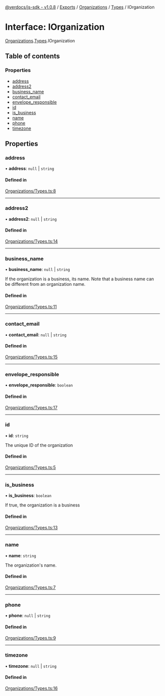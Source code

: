 [@verdocs/js-sdk - v1.0.8](../README.md) / [Exports](../modules.md) / [Organizations](../modules/Organizations.md) / [Types](../modules/Organizations.Types.md) / IOrganization

# Interface: IOrganization

[Organizations](../modules/Organizations.md).[Types](../modules/Organizations.Types.md).IOrganization

## Table of contents

### Properties

- [address](Organizations.Types.IOrganization.md#address)
- [address2](Organizations.Types.IOrganization.md#address2)
- [business_name](Organizations.Types.IOrganization.md#business_name)
- [contact_email](Organizations.Types.IOrganization.md#contact_email)
- [envelope_responsible](Organizations.Types.IOrganization.md#envelope_responsible)
- [id](Organizations.Types.IOrganization.md#id)
- [is_business](Organizations.Types.IOrganization.md#is_business)
- [name](Organizations.Types.IOrganization.md#name)
- [phone](Organizations.Types.IOrganization.md#phone)
- [timezone](Organizations.Types.IOrganization.md#timezone)

## Properties

### address

• **address**: ``null`` \| `string`

#### Defined in

[Organizations/Types.ts:8](https://github.com/Verdocs/js-sdk/blob/main/src/Organizations/Types.ts#L8)

___

### address2

• **address2**: ``null`` \| `string`

#### Defined in

[Organizations/Types.ts:14](https://github.com/Verdocs/js-sdk/blob/main/src/Organizations/Types.ts#L14)

___

### business\_name

• **business\_name**: ``null`` \| `string`

If the organization is a business, its name. Note that a business name can be different from an organization name.

#### Defined in

[Organizations/Types.ts:11](https://github.com/Verdocs/js-sdk/blob/main/src/Organizations/Types.ts#L11)

___

### contact\_email

• **contact\_email**: ``null`` \| `string`

#### Defined in

[Organizations/Types.ts:15](https://github.com/Verdocs/js-sdk/blob/main/src/Organizations/Types.ts#L15)

___

### envelope\_responsible

• **envelope\_responsible**: `boolean`

#### Defined in

[Organizations/Types.ts:17](https://github.com/Verdocs/js-sdk/blob/main/src/Organizations/Types.ts#L17)

___

### id

• **id**: `string`

The unique ID of the organization

#### Defined in

[Organizations/Types.ts:5](https://github.com/Verdocs/js-sdk/blob/main/src/Organizations/Types.ts#L5)

___

### is\_business

• **is\_business**: `boolean`

If true, the organization is a business

#### Defined in

[Organizations/Types.ts:13](https://github.com/Verdocs/js-sdk/blob/main/src/Organizations/Types.ts#L13)

___

### name

• **name**: `string`

The organization's name.

#### Defined in

[Organizations/Types.ts:7](https://github.com/Verdocs/js-sdk/blob/main/src/Organizations/Types.ts#L7)

___

### phone

• **phone**: ``null`` \| `string`

#### Defined in

[Organizations/Types.ts:9](https://github.com/Verdocs/js-sdk/blob/main/src/Organizations/Types.ts#L9)

___

### timezone

• **timezone**: ``null`` \| `string`

#### Defined in

[Organizations/Types.ts:16](https://github.com/Verdocs/js-sdk/blob/main/src/Organizations/Types.ts#L16)
